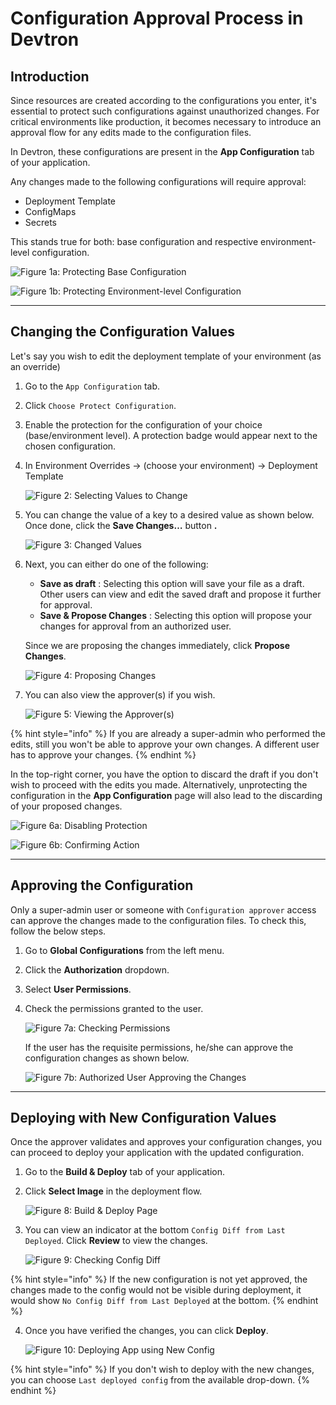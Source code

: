 # Configuration Approval Process in Devtron

## Introduction

Since resources are created according to the configurations you enter, it's essential to protect such configurations against unauthorized changes. For critical environments like production, it becomes necessary to introduce an approval flow for any edits made to the configuration files.

In Devtron, these configurations are present in the **App Configuration** tab of your application.

Any changes made to the following configurations will require approval:

- Deployment Template
- ConfigMaps
- Secrets

This stands true for both: base configuration and respective environment-level configuration.

![Figure 1a: Protecting Base Configuration](https://devtron-public-asset.s3.us-east-2.amazonaws.com/images/creating-application/config-approval/base-config.jpg)

![Figure 1b: Protecting Environment-level Configuration](https://devtron-public-asset.s3.us-east-2.amazonaws.com/images/creating-application/config-approval/env-config.jpg)

---

## Changing the Configuration Values

Let's say you wish to edit the deployment template of your environment (as an override)

1. Go to the `App Configuration` tab.

2. Click `Choose Protect Configuration`.

3. Enable the protection for the configuration of your choice (base/environment level). A protection badge would appear next to the chosen configuration.

4. In Environment Overrides → (choose your environment) → Deployment Template 

    ![Figure 2: Selecting Values to Change](https://devtron-public-asset.s3.us-east-2.amazonaws.com/images/creating-application/config-approval/edit-deployment-template.jpg)

5. You can change the value of a key to a desired value as shown below. Once done, click the **Save Changes…** button **.**

    ![Figure 3: Changed Values](https://devtron-public-asset.s3.us-east-2.amazonaws.com/images/creating-application/config-approval/changed-values.jpg)

6. Next, you can either do one of the following:

    * **Save as draft** : Selecting this option will save your file as a draft. Other users can view and edit the saved draft and propose it further for approval.
    * **Save & Propose Changes** : Selecting this option will propose your changes for approval from an authorized user.

    Since we are proposing the changes immediately, click **Propose Changes**.

    ![Figure 4: Proposing Changes](https://devtron-public-asset.s3.us-east-2.amazonaws.com/images/creating-application/config-approval/propose-changes.jpg)

7. You can also view the approver(s) if you wish.

    ![Figure 5: Viewing the Approver(s)](https://devtron-public-asset.s3.us-east-2.amazonaws.com/images/creating-application/config-approval/approver-list.jpg)

{% hint style="info" %}
If you are already a super-admin who performed the edits, still you won't be able to approve your own changes. A different user has to approve your changes.
{% endhint %}

In the top-right corner, you have the option to discard the draft if you don't wish to proceed with the edits you made. Alternatively, unprotecting the configuration in the **App Configuration** page will also lead to the discarding of your proposed changes.

![Figure 6a: Disabling Protection](https://devtron-public-asset.s3.us-east-2.amazonaws.com/images/creating-application/config-approval/toggle-protection.jpg)

![Figure 6b: Confirming Action](https://devtron-public-asset.s3.us-east-2.amazonaws.com/images/creating-application/config-approval/unprotect.jpg)

---

## Approving the Configuration

Only a super-admin user or someone with `Configuration approver` access can approve the changes made to the configuration files. To check this, follow the below steps.

1. Go to **Global Configurations** from the left menu.

2. Click the **Authorization** dropdown.

3. Select **User Permissions**.

4. Check the permissions granted to the user.

    ![Figure 7a: Checking Permissions](https://devtron-public-asset.s3.us-east-2.amazonaws.com/images/creating-application/config-approval/config-approver.jpg)

    If the user has the requisite permissions, he/she can approve the configuration changes as shown below.

    ![Figure 7b: Authorized User Approving the Changes](https://devtron-public-asset.s3.us-east-2.amazonaws.com/images/creating-application/config-approval/approval-screen.jpg)

---

## Deploying with New Configuration Values

Once the approver validates and approves your configuration changes, you can proceed to deploy your application with the updated configuration.

1. Go to the **Build & Deploy** tab of your application.

2. Click **Select Image** in the deployment flow. 

    ![Figure 8: Build & Deploy Page](https://devtron-public-asset.s3.us-east-2.amazonaws.com/images/creating-application/config-approval/deploy-pipeline.jpg)

3. You can view an indicator at the bottom `Config Diff from Last Deployed`. Click **Review** to view the changes.

    ![Figure 9: Checking Config Diff](https://devtron-public-asset.s3.us-east-2.amazonaws.com/images/creating-application/config-approval/review-config-diff.jpg)

{% hint style="info" %}
If the new configuration is not yet approved, the changes made to the config would not be visible during deployment, it would show `No Config Diff from Last Deployed` at the bottom.
{% endhint %}

4. Once you have verified the changes, you can click **Deploy**.

    ![Figure 10: Deploying App using New Config](https://devtron-public-asset.s3.us-east-2.amazonaws.com/images/creating-application/config-approval/deploy.jpg)

{% hint style="info" %}
If you don't wish to deploy with the new changes, you can choose `Last deployed config` from the available drop-down.
{% endhint %}